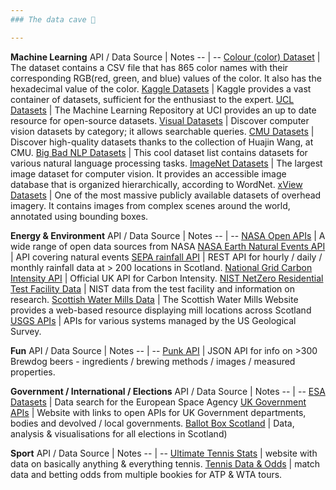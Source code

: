 ```yaml
---
### The data cave 🦇

---
```


**Machine Learning**
API / Data Source | Notes
-- | --
[Colour (color) Dataset](https://github.com/codebrainz/color-names/blob/master/output/colors.csv) | The dataset contains a CSV file that has 865 color names with their corresponding RGB(red, green, and blue) values of the color. It also has the hexadecimal value of the color.
[Kaggle Datasets](http://mlr.cs.umass.edu/ml/) | Kaggle provides a vast container of datasets, sufficient for the enthusiast to the expert.
[UCL Datasets](http://mlr.cs.umass.edu/ml/) | The Machine Learning Repository at UCI provides an up to date resource for open-source datasets.
[Visual Datasets](https://www.visualdata.io/) | Discover computer vision datasets by category; it allows searchable queries.
[CMU Datasets](https://guides.library.cmu.edu/machine-learning/datasets) | Discover high-quality datasets thanks to the collection of Huajin Wang, at CMU.
[Big Bad NLP Datasets](https://datasets.quantumstat.com/) | This cool dataset list contains datasets for various natural language processing tasks.
[ImageNet Datasets](http://image-net.org/) |  The largest image dataset for computer vision. It provides an accessible image database that is organized hierarchically, according to WordNet.
[xView Datasets](http://xviewdataset.org/#dataset) | One of the most massive publicly available datasets of overhead imagery. It contains images from complex scenes around the world, annotated using bounding boxes.


**Energy & Environment**
API / Data Source | Notes
-- | --
[NASA Open APIs](https://api.nasa.gov/) | A wide range of open data sources from NASA
[NASA Earth Natural Events API](https://eonet.gsfc.nasa.gov/what-is-eonet) | API covering natural events 
[SEPA rainfall API](https://www2.sepa.org.uk/rainfall/DataDownload) | REST API for hourly / daily / monthly rainfall data at > 200 locations in Scotland.
[National Grid Carbon Intensity API](https://carbon-intensity.github.io/api-definitions/?python#schemas) | Official UK API for Carbon Intensity.
[NIST NetZero Residential Test Facility Data](https://pages.nist.gov/netzero/index.html) | NIST data from the test facility and information on research.
[Scottish Water Mills Data](https://maps.nls.uk/projects/mills/download.html) | The Scottish Water Mills Website provides a web-based resource displaying mill locations across Scotland
[USGS APIs](https://www.usgs.gov/products/data-and-tools/apis) | APIs for various systems managed by the US Geological Survey.

**Fun**
API / Data Source | Notes
-- | --
[Punk API](https://punkapi.com/documentation/v2) | JSON API for info on >300 Brewdog beers - ingredients / brewing methods / images / measured properties. 

**Government / International / Elections**
API / Data Source | Notes
-- | --
[ESA Datasets](https://earth.esa.int/eogateway/search?text=&category=Data&subFilter=data%20download) | Data search for the European Space Agency
[UK Government APIs](https://www.api.gov.uk/#uk-government-apis) | Website with links to open APIs for UK Government departments, bodies and devolved / local governments.
[Ballot Box Scotland](https://app.flourish.studio/@BallotBoxScot) | Data, analysis & visualisations for all elections in Scotland)  

**Sport**
API / Data Source | Notes
-- | --
[Ultimate Tennis Stats](https://www.ultimatetennisstatistics.com/records) | website with data on basically anything & everything tennis.
[Tennis Data & Odds](http://www.tennis-data.co.uk/alldata.php) | match data and betting odds from multiple bookies for ATP & WTA tours.  


